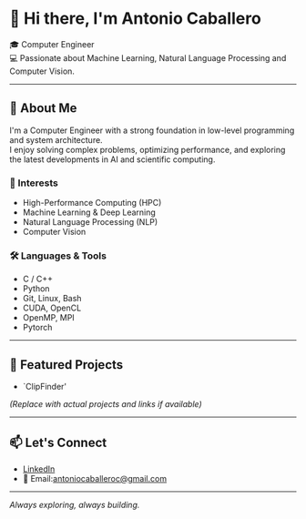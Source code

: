 # 👋 Hi there, I'm Antonio Caballero

🎓 Computer Engineer  
💻 Passionate about Machine Learning, Natural Language Processing and Computer Vision.

---

## 🚀 About Me

I'm a Computer Engineer with a strong foundation in low-level programming and system architecture.  
I enjoy solving complex problems, optimizing performance, and exploring the latest developments in AI and scientific computing.

### 🧠 Interests
- High-Performance Computing (HPC)
- Machine Learning & Deep Learning
- Natural Language Processing (NLP)
- Computer Vision

### 🛠️ Languages & Tools
- C / C++
- Python
- Git, Linux, Bash
- CUDA, OpenCL
- OpenMP, MPI
- Pytorch

---

## 📂 Featured Projects
- `ClipFinder' 

*(Replace with actual projects and links if available)*

---


## 📫 Let's Connect

- [LinkedIn](https://linkedin.com/in/acaballerocarrasco)  
- 📧 Email:antoniocaballeroc@gmail.com

---

*Always exploring, always building.*

<!--
**antonio-caballero-dev/antonio-caballero-dev** is a ✨ _special_ ✨ repository because its `README.md` (this file) appears on your GitHub profile.

Here are some ideas to get you started:

- 🔭 I’m currently working on ...
- 🌱 I’m currently learning ...
- 👯 I’m looking to collaborate on ...
- 🤔 I’m looking for help with ...
- 💬 Ask me about ...
- 📫 How to reach me: ...
- 😄 Pronouns: ...
- ⚡ Fun fact: ...
-->
